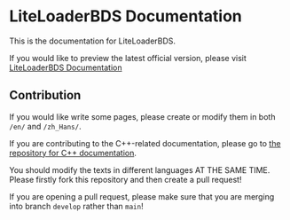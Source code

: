 # LiteLoaderBDS Documentation

This is the documentation for LiteLoaderBDS.

If you would like to preview the latest official version, please visit [LiteLoaderBDS Documentation](https://docs.litebds.com)

## Contribution

If you would like write some pages, please create or modify them in both `/en/` and `/zh_Hans/`.

If you are contributing to the C++-related documentation, please go to [the repository for C++ documentation](https://github.com/LiteLDev/docs-cpp).

You should modify the texts in different languages AT THE SAME TIME.
Please firstly fork this repository and then create a pull request!

If you are opening a pull request, please make sure that you are merging into branch `develop` rather than `main`!